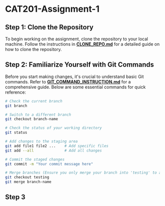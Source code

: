 # CAT201-Assignment-1

## Step 1: Clone the Repository

To begin working on the assignment, clone the repository to your local machine. Follow the instructions in [**CLONE_REPO.md**](CLONE_REPO.md) for a detailed guide on how to clone the repository.

## Step 2: Familiarize Yourself with Git Commands

Before you start making changes, it's crucial to understand basic Git commands. Refer to [**GIT_COMMAND_INSTRUCTION.md**](GIT_COMMAND_INSTRUCTION.md) for a comprehensive guide. Below are some essential commands for quick reference:

```bash
# Check the current branch
git branch

# Switch to a different branch
git checkout branch-name

# Check the status of your working directory
git status

# Add changes to the staging area
git add file1 file2 ...    # Add specific files
git add --all              # Add all changes

# Commit the staged changes
git commit -m "Your commit message here"

# Merge branches (Ensure you only merge your branch into 'testing' to avoid issues)
git checkout testing
git merge branch-name
```

## Step 3
